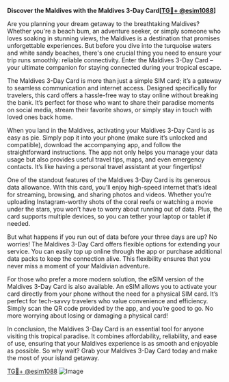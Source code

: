 **Discover the Maldives with the Maldives 3-Day Card[[TG💪+ @esim1088](https://t.me/s/esim1088)]**

Are you planning your dream getaway to the breathtaking Maldives? Whether you're a beach bum, an adventure seeker, or simply someone who loves soaking in stunning views, the Maldives is a destination that promises unforgettable experiences. But before you dive into the turquoise waters and white sandy beaches, there's one crucial thing you need to ensure your trip runs smoothly: reliable connectivity. Enter the Maldives 3-Day Card – your ultimate companion for staying connected during your tropical escape.

The Maldives 3-Day Card is more than just a simple SIM card; it’s a gateway to seamless communication and internet access. Designed specifically for travelers, this card offers a hassle-free way to stay online without breaking the bank. It’s perfect for those who want to share their paradise moments on social media, stream their favorite shows, or simply stay in touch with loved ones back home.

When you land in the Maldives, activating your Maldives 3-Day Card is as easy as pie. Simply pop it into your phone (make sure it’s unlocked and compatible), download the accompanying app, and follow the straightforward instructions. The app not only helps you manage your data usage but also provides useful travel tips, maps, and even emergency contacts. It’s like having a personal travel assistant at your fingertips!

One of the standout features of the Maldives 3-Day Card is its generous data allowance. With this card, you’ll enjoy high-speed internet that’s ideal for streaming, browsing, and sharing photos and videos. Whether you’re uploading Instagram-worthy shots of the coral reefs or watching a movie under the stars, you won’t have to worry about running out of data. Plus, the card supports multiple devices, so you can tether your laptop or tablet if needed.

But what happens if you run out of data before your three days are up? No worries! The Maldives 3-Day Card offers flexible options for extending your service. You can easily top up online through the app or purchase additional data packs to keep the connection alive. This flexibility ensures that you never miss a moment of your Maldivian adventure.

For those who prefer a more modern solution, the eSIM version of the Maldives 3-Day Card is also available. An eSIM allows you to activate your card directly from your phone without the need for a physical SIM card. It’s perfect for tech-savvy travelers who value convenience and efficiency. Simply scan the QR code provided by the app, and you’re good to go. No more worrying about losing or damaging a physical card!

In conclusion, the Maldives 3-Day Card is an essential tool for anyone visiting this tropical paradise. It combines affordability, reliability, and ease of use, ensuring that your Maldives experience is as smooth and enjoyable as possible. So why wait? Grab your Maldives 3-Day Card today and make the most of your island getaway. 

[TG💪+ @esim1088](https://t.me/s/esim1088) ![Image](https://i.postimg.cc/Y0z9fWf4/image.png)